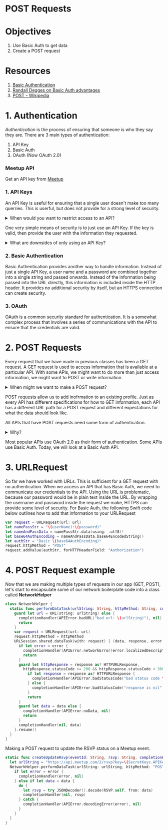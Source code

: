# POST Requests

# Objectives

1. Use Basic Auth to get data
2. Create a POST request

# Resources

1. [Basic Authentication](https://en.wikipedia.org/wiki/Basic_access_authentication)
2. [Randall Degges on Basic Auth advantages](https://www.rdegges.com/2015/why-i-love-basic-auth/)
3. [POST - Wikipedia](https://en.wikipedia.org/wiki/POST_(HTTP))


# 1. Authentication

*Authentication* is the process of ensuring that someone is who they say they are.  There are 3 main types of authentication:

1. API Key
2. Basic Auth
3. OAuth (Now OAuth 2.0)

### Meetup API 

Get an API key from [Meetup](https://secure.meetup.com/meetup_api/key/)   

### 1. API Keys

An API Key is useful for ensuring that a single user doesn't make too many querries.  This is userful, but does not provide for a strong level of security.  

<details>
<summary>When would you want to restrict access to an API?</summary>

If the information is protected, or if you only want some people to have write-access.

</details>


One very simple means of security is to just use an API Key.  If the key is valid, then provide the user with the information they requested.

<details>
<summary> What are downsides of only using an API Key? </summary>

The APIKey is stored in the URL.  If anyone is able to view the URL, they will have access to the APIKey.  They could then make requests to the API by stealing your API key and access or modify protected information

</details>

### 2. Basic Authentication

Basic Authentication provides another way to handle information.  Instead of just a single API Key, a user name and a password are combined together into a single string and passed onwards.  Instead of the information being passed into the URL directly, this information is included inside the HTTP header.  It provides no additional security by itself, but an HTTPS connection can create security.


### 3. OAuth

OAuth is a common security standard for authentication.  It is a somewhat complex process that involves a series of communications with the API to ensure that the credentials are valid.




# 2. POST Requests

Every request that we have made in previous classes has been a GET request.  A GET request is used to access information that is available at a particular API.  With some APIs, we might want to do more than just access information, we might want to POST or write information.

<details>
<summary>When might we want to make a POST request?</summary>

- Submit a comment on Reddit
- Add a Tweet to your favorites
- Like a friends picture on Facebook

</details>

POST requests allow us to add inofrmation to an existing profile.  Just as every API has different specifications for how to GET information, each API has a different URL path for a POST request and different expectations for what the data should look like.  

All APIs that have POST requests need some form of authentication.

<details>
<summary>Why?</summary>
Without authorization, anyone would be able to write information to your account.  For example, anyone could post a status to your Facebook account.
</details>

Most popular APIs use OAuth 2.0 as their form of authentication.  Some APIs use Basic Auth.  Today, we will look at a Basic Auth API.

# 3. URLRequest

So far we have worked with URLs.  This is sufficient for a GET request with no authentication.  When we access an API that has Basic Auth, we need to communicate our credentials to the API.  Using the URL is problematic, because our password would be in plain text inside the URL.  By wrapping the username and password inside the request we make, HTTPS can provide some level of security.  For Basic Auth, the following Swift code below outlines how to add that information to your URLRequest


```swift
var request = URLRequest(url: url)
let namePassStr = "\(userName):\(password)"
let nameAndPassData = namePassStr.data(using: .utf8)!
let base64AuthEncoding = nameAndPassData.base64EncodedString()
let authStr = "Basic \(base64AuthEncoding)"
request.httpMethod = "POST"
request.addValue(authStr, forHTTPHeaderField: "Authorization")
```


# 4. POST Request example 

Now that we are making multiple types of requests in our app (GET, POST), let's start to encapsulate some of our network boilerplate code into a class called **NetworkHelper** 

```swift 
class NetworkHelper {
  static func performDataTask(urlString: String, httpMethod: String, completionHandler: @escaping (APIError?, Data?) -> ()) {
    guard let url = URL(string: urlString) else {
      completionHandler(APIError.badURL("bad url: \(urlString)"), nil)
      return
    }
    var request = URLRequest(url: url)
    request.httpMethod = httpMethod
    URLSession.shared.dataTask(with: request) { (data, response, error) in
      if let error = error {
        completionHandler(APIError.networkError(error.localizedDescription), nil)
        return
      }
      guard let httpResponse = response as? HTTPURLResponse,
        httpResponse.statusCode >= 200 && httpResponse.statusCode < 300 else {
          if let response = response as? HTTPURLResponse {
            completionHandler(APIError.badStatusCode("bad status code \(response.statusCode)"), nil)
          } else {
            completionHandler(APIError.badStatusCode("response is nil"), nil)
          }
          return
      }
      guard let data = data else {
        completionHandler(APIError.noData, nil)
        return
      }
      completionHandler(nil, data)
    }.resume()
  }
}
```

Making a POST request to update the RSVP status on a Meetup event. 
```swift 
static func createUpdateRsvp(eventId: String, rsvp: String, completionHandler: @escaping (APIError?, RSVP?) -> Void) {
  let urlString = "https://api.meetup.com/2/rsvp?key=\(SecretKeys.APIKey)&event_id=\(eventId)&rsvp=\(rsvp)"
  NetworkHelper.performDataTask(urlString: urlString, httpMethod: "POST") { (error, data) in
    if let error = error {
      completionHandler(error, nil)
    } else if let data = data {
      do {
        let rsvp = try JSONDecoder().decode(RSVP.self, from: data)
        completionHandler(nil, rsvp)
      } catch {
        completionHandler(APIError.decodingError(error), nil)
      }
    }
  }
}
```



